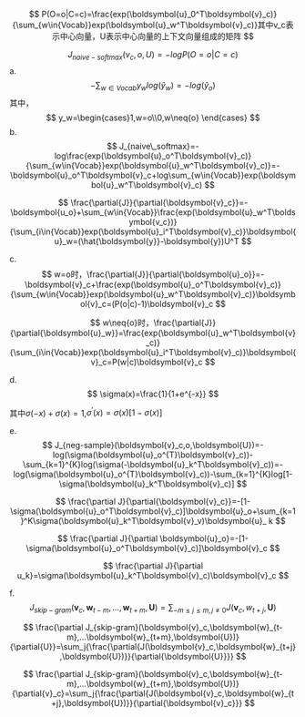 $$
P(O=o|C=c)=\frac{exp(\boldsymbol{u}_0^T\boldsymbol{v}_c)}{\sum_{w\in{Vocab}}exp(\boldsymbol{u}_w^T\boldsymbol{v}_c)}其中v_c表示中心向量，U表示中心向量的上下文向量组成的矩阵
$$


$$
J_{naive-softmax}(v_c,o,U)=-logP(O=o|C=c)
$$
a.
$$
-\sum_{w\in{Vocab}}{y_wlog(\hat{y}_w)}=-log(\hat{y}_o)
$$
其中，
$$
y_w=\begin{cases}1,w=o\\0,w\neq{o} \end{cases}
$$
b.
$$
J_{naive\_softmax}=-log\frac{exp(\boldsymbol{u}_o^T\boldsymbol{v}_c)}{\sum_{w\in{Vocab}}exp(\boldsymbol{u}_w^T\boldsymbol{v}_c)}=-\boldsymbol{u}_o^T\boldsymbol{v}_c+log\sum_{w\in{Vocab}}exp(\boldsymbol{u}_w^T\boldsymbol{v}_c)
$$

$$
\frac{\partial{J}}{\partial{\boldsymbol{v}_c}}=-\boldsymbol{u_o}+\sum_{w\in{Vocab}}\frac{exp(\boldsymbol{u}_w^T\boldsymbol{v_c})}{\sum_{i\in{Vocab}}exp(\boldsymbol{u}_i^T\boldsymbol{v}_c)}\boldsymbol{u}_w=(\hat{\boldsymbol{y}}-\boldsymbol{y})U^T
$$

c.
$$
w=o时，\frac{\partial{J}}{\partial{\boldsymbol{u}_o}}=-\boldsymbol{v}_c+\frac{exp(\boldsymbol{u}_o^T\boldsymbol{v}_c)}{\sum_{w\in{Vocab}}exp(\boldsymbol{u}_w^T\boldsymbol{v}_c)}\boldsymbol{v}_c=(P(o|c)-1)\boldsymbol{v}_c
$$

$$
w\neq{o}时，\frac{\partial{J}}{\partial{\boldsymbol{u}_w}}=\frac{exp(\boldsymbol{u}_w^T\boldsymbol{v}_c)}{\sum_{i\in{Vocab}}exp(\boldsymbol{u}_i^T\boldsymbol{v}_c)}\boldsymbol{v}_c=P(w|c)\boldsymbol{v}_c
$$

d.
$$
\sigma(x)=\frac{1}{1+e^{-x}}
$$

其中$\sigma(-x)+\sigma(x)=1$,$\sigma^{'}(x)=\sigma{(x)}[1-\sigma(x)]$

e.
$$
J_{neg-sample}(\boldsymbol{v}_c,o,\boldsymbol{U})=-log(\sigma(\boldsymbol{u}_o^{T}\boldsymbol{v}_c))-\sum_{k=1}^{K}log(\sigma(-\boldsymbol{u}_k^T\boldsymbol{v}_c))=-log(\sigma(\boldsymbol{u}_o^{T}\boldsymbol{v}_c))-\sum_{k=1}^{K}log[1-\sigma(\boldsymbol{u}_k^T\boldsymbol{v}_c)]
$$

$$
\frac{\partial J}{\partial{\boldsymbol{v}_c}}=-[1-\sigma(\boldsymbol{u}_o^T\boldsymbol{v}_c)]\boldsymbol{u}_o+\sum_{k=1}^K\sigma(\boldsymbol{u}_k^T\boldsymbol{v}_v)\boldsymbol{u}_
k
$$

$$
\frac{\partial J}{\partial \boldsymbol{u}_o}=-[1-\sigma(\boldsymbol{u}_o^T\boldsymbol{v}_c)]\boldsymbol{v}_c
$$

$$
\frac{\partial J}{\partial u_k}=\sigma(\boldsymbol{u}_k^T\boldsymbol{v}_c)\boldsymbol{v}_c
$$

f.
$$
J_{skip-gram}(\boldsymbol{v}_c,\boldsymbol{w}_{t-m},...,\boldsymbol{w}_{t+m},\boldsymbol{U})=\sum_{-m\leq j \leq m,j\neq 0}J(\boldsymbol{v}_c,w_{t+j},\boldsymbol{U})
$$

$$
\frac{\partial J_{skip-gram}(\boldsymbol{v}_c,\boldsymbol{w}_{t-m},...\boldsymbol{w}_{t+m},\boldsymbol{U})}{\partial{U}}=\sum_j{\frac{\partial{J(\boldsymbol{v}_c,\boldsymbol{w}_{t+j},\boldsymbol{U})}}{\partial{\boldsymbol{U}}}}
$$

$$
\frac{\partial J_{skip-gram}(\boldsymbol{v}_c,\boldsymbol{w}_{t-m},...\boldsymbol{w}_{t+m},\boldsymbol{U})}{\partial{v}_c}=\sum_j{\frac{\partial{J(\boldsymbol{v}_c,\boldsymbol{w}_{t+j},\boldsymbol{U})}}{\partial{\boldsymbol{v}_c}}}
$$









